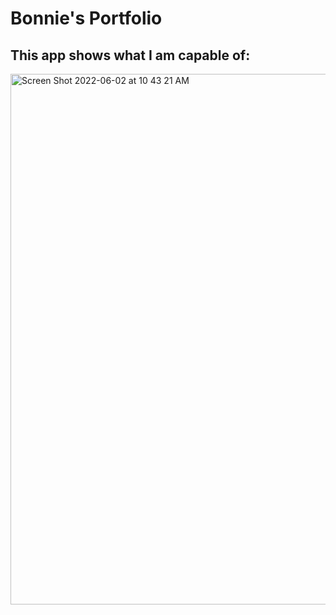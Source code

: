 # Bonnie's Portfolio


## This app shows what I am capable of:
 <a href="https://bonportfolio.herokuapp.com/">
<img width="849" alt="Screen Shot 2022-06-02 at 10 43 21 AM" src="https://user-images.githubusercontent.com/46511972/172250405-580ba437-f771-4276-8b4f-77e5ded804ff.png">
</a>
